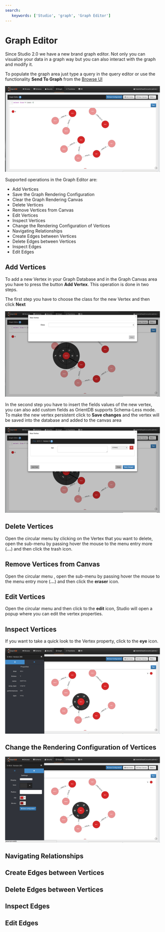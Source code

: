 ```yaml
---
search:
   keywords: ['Studio', 'graph', 'Graph Editor']
---
```


# Graph Editor

Since Studio 2.0 we have a new brand graph editor.  Not only you can visualize your data in a graph way
but you can also interact with the graph and modify it.

To populate the graph area just type a query in the query editor or use the functionality **Send To Graph** from the [Browse UI](Query.md)

![GraphEditor](../images/GraphEditor.png)


Supported operations in the Graph Editor are:

* Add Vertices
* Save the Graph Rendering Configuration
* Clear the Graph Rendering Canvas
* Delete Vertices
* Remove Vertices from Canvas
* Edit Vertices
* Inspect Vertices
* Change the Rendering Configuration of Vertices
* Navigating Relationships
* Create Edges between Vertices
* Delete Edges between Vertices
* Inspect Edges
* Edit Edges


## Add Vertices

To add a new Vertex in your Graph Database and in the Graph Canvas area you have to press the button
**Add Vertex**.
This operation is done in two steps.

The first step you have to choose the class for the new Vertex and then click **Next**

![AddVertex1](../images/AddVertex1.png)

In the second step you have to insert the fields values of the new vertex, you can also add custom fields as OrientDB supports Schema-Less mode. To make the new vertex persistent click to **Save changes** and the 
vertex will be saved into the database and added to the canvas area

![AddVertex2](../images/AddVertex2.png)

## Delete Vertices

Open the circular menu by clicking on the Vertex that you want to delete, open the sub-menu by passing hover the mouse to the menu entry more (**...**) and then click the trash icon.

## Remove Vertices from Canvas

Open the circular menu , open the sub-menu by passing hover the mouse to the menu entry more (**...**) and then click the **eraser** icon.

## Edit Vertices

Open the circular menu and then click to the **edit** icon, Studio will open a popup where you can edit the vertex properties.

## Inspect Vertices

If you want to take a quick look to the Vertex property, click to the **eye** icon.

![Property](../images/Property.png)

## Change the Rendering Configuration of Vertices

![Settings](../images/Settings.png)

## Navigating Relationships

## Create Edges between Vertices

## Delete Edges between Vertices

## Inspect Edges

## Edit Edges
